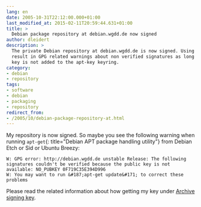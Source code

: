 ```yaml
---
lang: en
date: 2005-10-31T22:12:00.000+01:00
last_modified_at: 2015-02-11T20:59:44.631+01:00
title: >
  Debian package repository at debian.wgdd.de now signed
author: dleidert
description: >
  The private Debian repository at debian.wgdd.de is now signed. Using it may
  result in GPG related warnings about non verified signatures as long as the
  key is not added to the apt-key keyring.
category:
- debian
- repository
tags:
- software
- debian
- packaging
- repository
redirect_from:
- /2005/10/debian-package-repository-at.html
---
```


My repository is now signed. So maybe you see the following warning when running `apt-get`{: title="Debian APT package handling utility"} from Debian Etch or Sid or Ubuntu Breezy:

```shell
W: GPG error: http://debian.wgdd.de unstable Release: The following signatures couldn't be verified because the public key is not available: NO_PUBKEY 0F719C35E394D996
W: You may want to run &#187;apt-get update&#171; to correct these problems
```

Please read the related information about how getting my key under [Archive signing key](http://debian.wgdd.de/repository#gpgkey).

